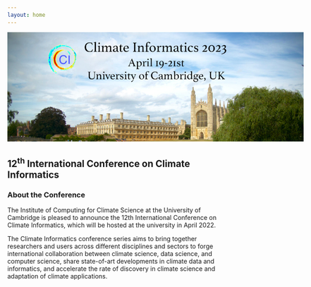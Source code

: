 ```yaml
---
layout: home
---
```

<style>
#logo-container {
    margin: 0 auto;
    width: 70vw;
}

#logo-container img {
    width: 70vw;
}
</style>

<div id='logo-container'><img src="assets/images/splash.png" /></div>

## 12<sup>th</sup> International Conference on Climate Informatics

### About the Conference

The Institute of Computing for Climate Science at the University of Cambridge
is pleased to announce the 12th International Conference on Climate Informatics, which will be hosted at
the university in April 2022.

The Climate Informatics conference series aims to bring together researchers and users across different disciplines and sectors to forge international collaboration between climate science, data science, and computer science, share state-of-art developments in climate data and informatics, and accelerate the rate of discovery in climate science and adaptation of climate applications.
